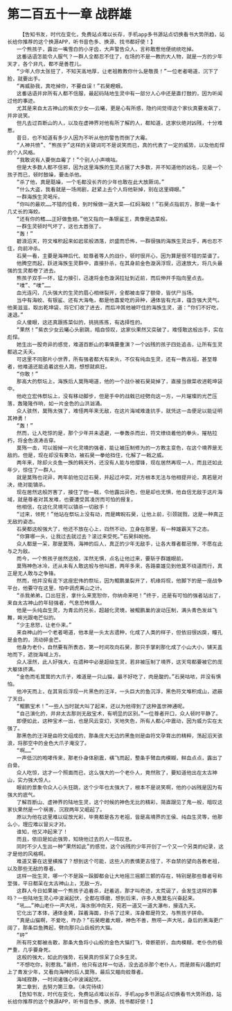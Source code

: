 # 第二百五十一章 战群雄
        【告知书友，时代在变化，免费站点难以长存，手机app多书源站点切换看书大势所趋，站长给你推荐的这个换源APP，听书音色多、换源、找书都好使！】
       一个熊孩子，露出一嘴雪白的小牙齿，大声警告众人，言称敢惹他便统统吃掉。
       这番话语怎能令人服气？一群人全都忍不住了，在场的不是一教的大人物，就是一方的少年天才，各个非凡，都不是善茬儿。
       “少年人你太张狂了，不知天高地厚，让老祖教教你什么是敬畏！”一位老者喝道，沉下了脸，就要出手。
       “再威胁我，真吃掉你，不要自误！”石昊瞪眼。
       这番话语并非所有人都不信服，最起码陆地生灵中有一部分人心中还是直打鼓的，因为听闻过他的事迹。
       尤其是来自太古神山的紫衣少女——云曦，更是心有所感，隐约间觉得这个家伙真要发飙了，并非说笑。
       但凡去过百断山的人，以及在虚神界对他有所了解的人，都知道，这家伙绝对凶残，十分难惹。
       昔日，也不知道有多少人因为不听从他的警告而倒了大霉。
       “人神共愤”、“熊孩子”这样的关键词可不是说笑而已，真的代表了一定的威势，以及他彪悍的个人风格。
       “我敢说有人要倒血霉了！”个别人小声嘀咕。
       但是大多数人都不信邪，因为这里海族的生灵占据了大多数，并不知道他的凶名，见是一个孩子而已，顿时鼓噪，要击杀他。
       “杀了他，真是聒噪，一个毛都没长齐的少年也敢在此大放厥词。”
       “什么大盗，我看就是一场闹剧，赶紧上去个人将他斩掉，别在这里碍眼。”
       一群海族生灵喝斥。
       “你叫的最欢……不错的佳肴，到时候做一道大菜——红焖海蛟！”石昊点指前方，那是一条十几丈长的海蛟。
       “还有你的鳍……正好做鱼翅。”他又指向一条银鲨王，真像是选菜般。
       一群生灵顿时气坏了，这也太嚣张了。
       “轰！”
       碧浪滔天，符文堆积起来如岩浆般洒落，炽盛而恐怖，一群很强的海族生灵出手，再也忍不住，向前冲杀。
       石昊一看，主要是海神后代、蛟尊者等人的战仆，顿时很开心，因为算是很不错的菜谱了。
       他腾空而起，跃进海族生灵群中，直接扑杀，在其身前金色漩涡浮现，迅速放大，将几头最强的生灵都卷了进去。
       熊孩子双手一环，猛力接引，迅速将金色漩涡拉扯到近前，而后伸开手指向里点去。
       “噗”、“噗”……
       血光连闪，几头强大的生灵的眉心相继裂开，全都被击穿了额骨，皆伏尸当场。
       当中有海蛟、有银鲨、还有大海龟，都是他喜爱吃的异种，通体皆有光泽，蕴含强大灵气。他美滋滋，取出乾坤袋，将它们收了进去，而后冲其他被吓住的海族生灵，道：“你们不好吃，速退。”
       众人傻眼，这还真跟拣菜似的，挑挑拣拣，有选择性的。
       “果然！”紫衣少女云曦心头剧跳，暗自惊叹，这家伙果然又突破了，难怪敢这般出手，实在彪悍。
       她生出一股奇异的感觉，难道百断山的事情要重演？一个凶残的孩子四处追击，让所有生灵都逃之夭夭。
       可这里不同那片小世界，所有强者都大有来头，不仅有纯血生灵，还有一教古祖，甚至尊者，他难道还能追着这些人跑，想想就疯狂。
       “你敢！”
       那高大的祭坛上，海族后人莫殇喝道，他的一个战仆被石昊毙掉了，直接当做菜收进乾坤袋中。
       他屹立宏伟祭坛上，没有移动脚步，但是手中的战戟已经劈向这一方，一片璀璨的光芒压落，轰隆隆作响，如一片金色的山洪汹涌。
       众人骇然，莫殇太强了，难怪两年来无敌，在这片海域难逢抗手，就凭这一击便足以能证明其神勇！
       “轰！”
       然而，让人吃惊的是，那个少年并未退避，一拳轰杀而出，符文缭绕着他的拳头，摧枯拉朽，将金色浪涛击穿。
       莫殇一击，可以毁掉一片化灵境的强者，能让被压制修为的一方教主变色，在这个境界是无敌的。但是，现在却没有奏功，被石昊一拳给挡住，化解了一戟之威。
       两年来，除却火炎鱼一族的韩天外，还没有人能与他撄锋，现在居然再现一人，而且还如此年少，惊住了一群人。
       就是莫殇也诧异，两年前他见过石昊，并起过冲突，对方根本无法与他相提并论，真若是对决，绝对能镇杀。
       现在居然这般厉害了，接住了他一戟，令他露出异色，但是却也无惧，他自信无敌于这片海域，就是尊者对其发难，也要遭受其凌厉而可怕的报复。
       他相信，在这化灵境可以镇杀一切敌手！
       “过来，领死！”他站在祭坛上没有动，而是睥睨石昊，让他上前，引颈就戮，这是一种真正无敌的姿态。
       石昊都这般强大了，他还不放在心上，岿然不动，立身在那里，有一种雄霸天下之态。
       “你算哪一头，让我过去就过去？滚过来受死。”石昊斜睨他。
       众人都是一呆，那是莫殇，海神的后人，真正的少年无敌手，让各大尊者都忌惮，不愿在此与之为敌。
       而今，一个熊孩子居然这般，浑然无惧，点名让他过来，要斩于群雄眼前。
       莫殇神色冰冷，还从未有人敢这般与他叫嚣，两年多来，各路豪雄见到他莫不绕道而行，真正是无人敢与之争锋。
       然而，他并没有走下这座宏伟的祭坛，因为鲲鹏巢裂开了，机缘将现，他脚下的是一座战争平台，他要守在这里，怕中调虎离山之计。
       “杀我弟弟，口出狂言，拿什么来宽恕你，你纳命来吧！”终于，还是有可怕的强者站出了，来自太古神山的年轻强者，气息恐怖慑人。
       他是一头纯血生灵，为青云的兄长，超越化灵境，被鲲鹏巢的波动压制，满头青色发丝飞舞，眸光跟电芒似的。
       “少主息怒，让老仆来。”
       来自神山的一个老者喝道，他本是一头太古遗种，化成了人类的样子，但依旧很凶戾，瞳孔是金色的，流动碎金芒。
       他身为老仆，自然要有所表态，第一时间攻向石昊，那只手掌刹那化成了小山大小，铺天盖地而下，遮拢海域上方。
       众人凛然，此人好强大，在遗种中必是超级生灵，若非被压制了境界，这天穹都要被它的庞大躯体挤满。
       “金色而毛茸茸的大爪子，难道是一只山猫，最不好吃了，肉是酸的。”石昊咕哝，并没有惧怕。
       他冲天而上，在其背后浮现一片黑色的汪洋，一头巨大的鱼沉浮，黑色符文堆积成山，遮蔽了天日。
       “鲲鹏宝术！”一些人当时就大叫了起来，还以为他得到了这种盖世神通呢。
       “自己演化的，并非太古那则无敌宝术，有明显的区别。”一位尊者开口，众人顿时平静了。
       即便如此，这种宝术一出，也是风云变幻，天地失色，所有人都心中震动，因为威力实在太强了。
       那黑色的汪洋是由符文组成的，那条庞大无边的黑鱼则是由符文孕育出的精粹，荡起滔天骇浪，将那空中的金色大爪子淹没了。
       “啊……”
       一声低沉的咆哮传来，那老仆身体剧震，横飞而起，整条手臂血肉模糊，鲜血点点，露出了白骨。
       众人吃惊，这才一个照面而已，这么强大的一个老仆人，竟然败了，要知道他出在太古神山，实力强大惊人。
       眼前的景象令众人心头狂跳，这个少年也太强大了，根本不是说笑啊，他的小凶残是因为有强大的底气。
       了解百断山、虚神界的陆地生灵，这个时候的神色无比的精彩，简直跟见了鬼一般，暗叹这家伙果然是一个祸害，沉寂两年又崛起了。
       原以为他在这里难以绽放光彩，毕竟都是各方老祖，皆是高境界的王侯、纯血生灵等，他那么小，理应难以冒尖才对。
       谁知，他又冲起来了！
       而且，依旧是如此强势，知晓他过去的人一阵叹息。
       同时不少人生出一种“果然如此”的感觉，这个凶残的少年开创了一个又一个另类的纪录，这才是他的风格啊。
       难道又要在这里横推了？想到这个可能，这些人的表情更古怪了，不自禁的望向各教老祖，以及那些无敌的尊者。
       这样一批生灵，哪一个不是跺一跺脚都会让大地摇三摇颤三颤的存在，特别是那些尊者号称至强，平日都呆在太古神山上，无敌一方。
       这群人今日如果被一个熊孩子追着杀，赶着逃，那才叫奇迹，太荒诞了，会发生这样的事吗？一些陆地生灵心中波澜起伏，全都在琢磨，想到后来，许多人竟莫名兴奋起来。
       “吼……”神山老仆一声大吼，海水倒冲向天，宛若一道又一道大瀑布，接连九天。
       它化出了本体，通体金黄，踩着海面，扑杀了过来，浑身都是符文，与熊孩子拼命。
       “真是山猫啊，不爱吃，咋办？”石昊瞪着大眼，神色不善，熬唠一声大吼，身后的黑海更广阔了，那条巨鱼腾起，劈向那只山岳般的大猫。
       “砰”
       所有符文都被击散，那条大鱼将小山般的金色大猫打飞，骨断筋折，血肉模糊，老仆伤的极严重，几乎要身死。
       这般的强大，如此的强势，石昊真的惊呆了众多生灵。
       “不想吃你，别惹我。”最终，他只有这样一句话，没去追杀那个老仆人，而是颇有兴趣的盯上了青发少年，又看向海神的后人莫殇，最后又瞄向蛟尊者。
       海域寂静，一时间诸强心中波澜起伏。
       第二章到，去努力第三章。（未完待续）
       【告知书友，时代在变化，免费站点难以长存，手机app多书源站点切换看书大势所趋，站长给你推荐的这个换源APP，听书音色多、换源、找书都好使！】
